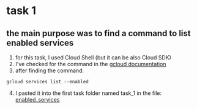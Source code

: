 # task 1
## the main purpose was to find **a command to list enabled services**
1. for this task, I used Cloud Shell (but it can be also Cloud SDK)
2. I've checked for the command in the [gcloud documentation](https://cloud.google.com/sdk/gcloud/reference)
3. after finding the command:
```
gcloud services list --enabled
```
4. I pasted it into the first task folder named task_1 in the file: [enabled_services](https://github.com/inspiritgoldenx/dareit-tasks/blob/main/task_1/enabled_services)
